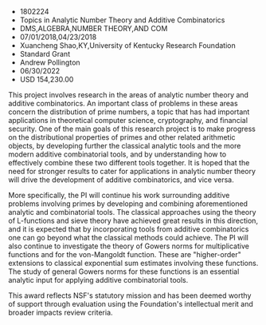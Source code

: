 
* 1802224
* Topics in Analytic Number Theory and Additive Combinatorics
* DMS,ALGEBRA,NUMBER THEORY,AND COM
* 07/01/2018,04/23/2018
* Xuancheng Shao,KY,University of Kentucky Research Foundation
* Standard Grant
* Andrew Pollington
* 06/30/2022
* USD 154,230.00

This project involves research in the areas of analytic number theory and
additive combinatorics. An important class of problems in these areas concern
the distribution of prime numbers, a topic that has had important applications
in theoretical computer science, cryptography, and financial security. One of
the main goals of this research project is to make progress on the
distributional properties of primes and other related arithmetic objects, by
developing further the classical analytic tools and the more modern additive
combinatorial tools, and by understanding how to effectively combine these two
different tools together. It is hoped that the need for stronger results to
cater for applications in analytic number theory will drive the development of
additive combinatorics, and vice versa.

More specifically, the PI will continue his work surrounding additive problems
involving primes by developing and combining aforementioned analytic and
combinatorial tools. The classical approaches using the theory of L-functions
and sieve theory have achieved great results in this direction, and it is
expected that by incorporating tools from additive combinatorics one can go
beyond what the classical methods could achieve. The PI will also continue to
investigate the theory of Gowers norms for multiplicative functions and for the
von-Mangoldt function. These are "higher-order" extensions to classical
exponential sum estimates involving these functions. The study of general Gowers
norms for these functions is an essential analytic input for applying additive
combinatorial tools.

This award reflects NSF's statutory mission and has been deemed worthy of
support through evaluation using the Foundation's intellectual merit and broader
impacts review criteria.
